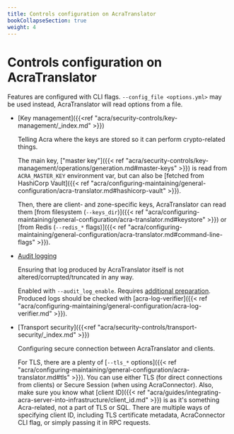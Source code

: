 ```yaml
---
title: Controls configuration on AcraTranslator
bookCollapseSection: true
weight: 4
---
```


# Controls configuration on AcraTranslator

Features are configured with CLI flags.
`--config_file <options.yml>` may be used instead, AcraTranslator will read options from a file.

* [Key management]({{<ref "acra/security-controls/key-management/_index.md" >}})

  Telling Acra where the keys are stored so it can perform crypto-related things.

  The main key, ["master key"]({{< ref "acra/security-controls/key-management/operations/generation.md#master-keys" >}})
  is read from `ACRA_MASTER_KEY` environment var, but can also be
  [fetched from HashiCorp Vault]({{< ref "acra/configuring-maintaining/general-configuration/acra-translator.md#hashicorp-vault" >}}).

  Then, there are client- and zone-specific keys, AcraTranslator can read them
  [from filesystem (`--keys_dir`)]({{< ref "acra/configuring-maintaining/general-configuration/acra-translator.md#keystore" >}}) or
  [from Redis (`--redis_*` flags)]({{< ref "acra/configuring-maintaining/general-configuration/acra-translator.md#command-line-flags" >}}).

* [Audit logging](/acra/security-controls/security-logging-and-events/audit-logging/)

  Ensuring that log produced by AcraTranslator itself is not altered/corrupted/truncated in any way.

  Enabled with `--audit_log_enable`. Requires
  [additional preparation](/acra/security-controls/security-logging-and-events/audit-logging#how-setup-secure-logging).
  Produced logs should be checked with
  [acra-log-verifier]({{< ref "acra/configuring-maintaining/general-configuration/acra-log-verifier.md" >}}).

* [Transport security]({{<ref "acra/security-controls/transport-security/_index.md" >}})

  Configuring secure connection between AcraTranslator and clients.

  For TLS, there are a plenty of
  [`--tls_*` options]({{< ref "acra/configuring-maintaining/general-configuration/acra-translator.md#tls" >}}).
  You can use either TLS (for direct connections from clients) or Secure Session (when using AcraConnector).
  Also, make sure you know what [client ID]({{< ref "acra/guides/integrating-acra-server-into-infrastructure/client_id.md" >}})
  is as it's something Acra-related, not a part of TLS or SQL.
  There are multiple ways of specifying client ID, including TLS certificate metadata, AcraConnector CLI flag, or
  simply passing it in RPC requests.
